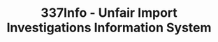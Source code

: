 ---
layout: default
bigquery: https://console.cloud.google.com/bigquery?p=patents-public-data&d=usitc_investigations&page=dataset&project=sheets-management-319211
citation: US International Trade Commission 337Info Unfair Import Investigations Information
  System
contributors: US International Trade Comission
cost: None
description: US International Trade Commission 337Info Unfair Import Investigations
  Information System contains data on investigations done under Section 337. Section
  337 declares the infringement of certain statutory intellectual property rights
  and other forms of unfair competition in import trade to be unlawful practices.
  Most Section 337 investigations involve allegations of patent or registered trademark
  infringement.
documentation: FAQ and tutorial available on the site
last_edit: Mon, 04 Apr 2022 19:10:40 GMT
location: https://pubapps2.usitc.gov/337external/
maintained_by: US International Trade Comission
schema_fields: '[''currentActiveALJ'', ''teoIdIssueDate'', ''title'', ''lastUpdated'',
  ''teoReliefGranted'', ''invUnfairAct'', ''finalDetNoViolation'', ''ouiiParticipation'',
  ''dateOfPublicationFrNotice'', ''id'', ''patentNumbers'', ''gcAttorney'', ''cafcAppeals'',
  ''dateCreated'', ''reportingRequirements'', ''scheduledEndDateEvidHear'', ''finalIdOnViolationDue'',
  ''issueDateOtherNonFinal'', ''internalRemand'', ''aljAssigned'', ''teoProceedingInvolved'',
  ''teoIdDueDate'', ''actualEndDateEvidHear'', ''trademarkNumbers'', ''endDateMarkmanHearing'',
  ''targetDate'', ''docketNo'', ''finalDetViolation'', ''complainant'', ''copyrightNumbers'',
  ''scheduledStartDateEvidHear'', ''markmanHearing'', ''respondent'', ''startDateMarkmanHearing'',
  ''currentStatus'', ''ouiiAttorney'', ''investigationTermDate'', ''finalIdOnViolationIssue'',
  ''htsNumbers'', ''dateComplaintFiled'', ''actualStartDateEvidHear'', ''investigationType'',
  ''investigationNo'', ''patentNumber'', ''publication_number'']'
shortname: unfair_import_investigations
tags:
- import
- legal
- trade
timeframe: 2008-2021 (prior to 2008 downloadable as a JSON file)
title: 337Info - Unfair Import Investigations Information System
uuid: 2721f5ec-e599-4890-9265-9706719fc71e
---